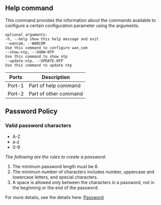 ## Help command

This command provides the information about the commands available to configure a certain configuration parameter using the
arguments.

```
optional arguments:
-h, --help show this help message and exit
--wancom, --WANCOM
Use this command to configure wan_com
--show-ntp, --SHOW-NTP
Use this command to show ntp
--update-ntp, --UPDATE-NTP
Use this command to update ntp
```

|Ports|Description|
|-----|-----------|
|Port-1| Part of help command|
|Port-2| Part of other command|

## Password Policy

### Valid password characters

- A-Z
- a-z
- 0-9

_The following are the rules to create a password:_

1. The minimum password length must be 8.
1. The minimum number of characters includes number, uppercase and lowercase letters, and special characters.
1. A space is allowed only between the characters in a password, not in the beginning or the end of the password.

For more details, see the details here: [Password](http://google.com)
